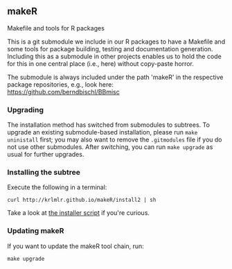 ## makeR

Makefile and tools for R packages

This is a git submodule we include in our R packages to have a Makefile and some tools for package building, testing and documentation generation. Including this as a submodule in other projects enables us to hold the code for this in one central place (i.e., here) without copy-paste horror. 

The submodule is always included under the path 'makeR' in the respective package repositories, e.g., look here:
https://github.com/berndbischl/BBmisc

### Upgrading

The installation method has switched from submodules to subtrees. To upgrade an existing submodule-based installation, please run `make uninistall` first; you may also want to remove the `.gitmodules` file if you do not use other submodules. After switching, you can run `make upgrade` as usual for further upgrades.


### Installing the subtree

Execute the following in a terminal:

```
curl http://krlmlr.github.io/makeR/install2 | sh
```

Take a look at [the installer script](https://github.com/krlmlr/makeR/blob/gh-pages/install2) if you're curious.


### Updating makeR

If you want to update the makeR tool chain, run: 

```
make upgrade
```




